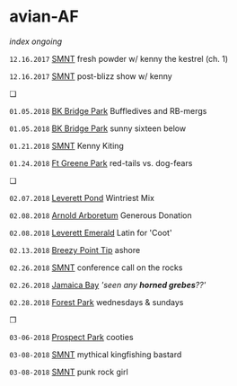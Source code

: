 # avian-AF

_index ongoing_

`12.16.2017` [SMNT](http://pi.pdpd.org/2017-12-16-01) fresh powder w/ kenny the kestrel (ch. 1)

`12.16.2017` [SMNT](http://pi.pdpd.org/2017-12-16-02) post-blizz show w/ kenny

❏

`01.05.2018` [BK Bridge Park](https://pi.pdpd.org/2018-01-05) Buffledives and RB-mergs

`01.05.2018` [BK Bridge Park](https://pi.pdpd.org/2018-01-05-02) sunny sixteen below

`01.21.2018` [SMNT](https://pi.pdpd.org/2018-01-21) Kenny Kiting

`01.24.2018` [Ft Greene Park]() red-tails vs. dog-fears

❏

`02.07.2018` [Leverett Pond](https://pi.pdpd.org/2018-02-07) Wintriest Mix

`02.08.2018` [Arnold Arboretum](https://pi.pdpd.org/2018-02-08-aa) Generous Donation

`02.08.2018` [Leverett Emerald](https://pi.pdpd.org/2018-02-08-lp) Latin for 'Coot'

`02.13.2018` [Breezy Point Tip]() ashore

`02.26.2018` [SMNT]() conference call on the rocks

`02.26.2018` [Jamaica Bay]() _'seen any **horned grebes**??'_

`02.28.2018` [Forest Park]() wednesdays & sundays

❐

`03-06-2018` [Prospect Park]() cooties

`03-08-2018` [SMNT]() mythical kingfishing bastard

`03-08-2018` [SMNT]() punk rock girl
